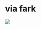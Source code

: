 <!--
id: 2387313
link: http://tumblr.atmos.org/post/2387313/via-fark
slug: via-fark
date: Thu May 24 2007 13:37:13 GMT-0700 (PDT)
publish: 2007-05-024
tags: 
title: via fark
-->


via fark
========

![](http://31.media.tumblr.com/2387313_500.jpg)

